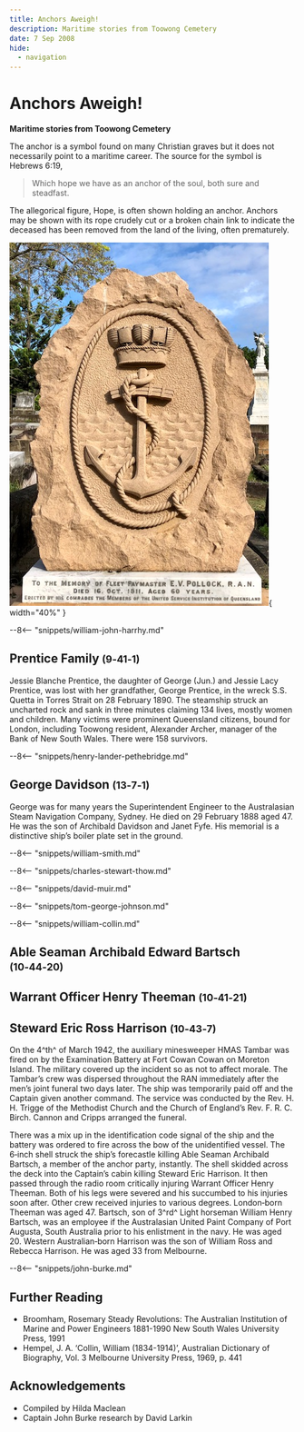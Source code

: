 ```yaml
---
title: Anchors Aweigh!
description: Maritime stories from Toowong Cemetery
date: 7 Sep 2008
hide:
  - navigation
---
```


# Anchors Aweigh! 

**Maritime stories from Toowong Cemetery**

The anchor is a symbol found on many Christian graves but it does not necessarily point to a maritime career. The source for the symbol is Hebrews 6:19, 

>Which hope we have as an anchor of the soul, both sure and steadfast.

The allegorical figure, Hope, is often shown holding an anchor. Anchors may be shown with its rope crudely cut or a broken chain link to indicate the deceased has been removed from the land of the living, often prematurely.

![Anchor on headstone](../assets/anchor.jpg){ width="40%" }   

--8<-- "snippets/william-john-harrhy.md"

## Prentice Family <small>(9‑41‑1)</small>

Jessie Blanche Prentice, the daughter of George (Jun.) and Jessie Lacy Prentice, was lost with her grandfather, George Prentice, in the wreck S.S. Quetta in Torres Strait on 28 February 1890. The steamship struck an uncharted rock and sank in three minutes claiming 134 lives, mostly women and children. Many victims were prominent Queensland citizens, bound for London, including Toowong resident, Alexander Archer, manager of the Bank of New South Wales. There were 158 survivors.

--8<-- "snippets/henry-lander-pethebridge.md" 

## George Davidson <small>(13‑7‑1)</small>

George was for many years the Superintendent Engineer to the Australasian Steam Navigation Company, Sydney. He died on 29 February 1888 aged 47. He was the son of Archibald Davidson and Janet Fyfe. His memorial is a distinctive ship’s boiler plate set in the ground.

--8<-- "snippets/william-smith.md"

--8<-- "snippets/charles-stewart-thow.md"

--8<-- "snippets/david-muir.md"

--8<-- "snippets/tom-george-johnson.md"

--8<-- "snippets/william-collin.md"

## Able Seaman Archibald Edward Bartsch <small>(10‑44‑20)</small>
## Warrant Officer Henry Theeman <small>(10‑41‑21)</small>
## Steward Eric Ross Harrison <small>(10‑43‑7)</small>

On the 4^th^ of March 1942, the auxiliary minesweeper HMAS Tambar was fired on by the Examination Battery at Fort Cowan Cowan on Moreton Island. The military covered up the incident so as not to affect morale. The Tambar’s crew was dispersed throughout the RAN immediately after the men’s joint funeral two days later. The ship was temporarily paid off and the Captain given another command. The service was conducted by the Rev. H. H. Trigge of the Methodist Church and the Church of England’s Rev. F. R. C. Birch. Cannon and Cripps arranged the funeral.

There was a mix up in the identification code signal of the ship and the battery was ordered to fire across the bow of the unidentified vessel. The 6‑inch shell struck the ship’s forecastle killing Able Seaman Archibald Bartsch, a member of the anchor party, instantly. The shell skidded across the deck into the Captain’s cabin killing Steward Eric Harrison. It then passed through the radio room critically injuring Warrant Officer Henry Theeman. Both of his legs were severed and his succumbed to his injuries soon after. Other crew received injuries to various degrees. London‑born Theeman was aged 47. Bartsch, son of 3^rd^ Light horseman William Henry Bartsch, was an employee if the Australasian United Paint Company of Port Augusta, South Australia prior to his enlistment in the navy. He was aged 20. Western Australian‑born Harrison was the son of William Ross and Rebecca Harrison. He was aged 33 from Melbourne.

--8<-- "snippets/john-burke.md"


## Further Reading 

- Broomham, Rosemary Steady Revolutions: The Australian Institution of Marine and Power Engineers 1881-1990 New South Wales University Press, 1991
- Hempel, J. A. ‘Collin, William (1834-1914)’, Australian Dictionary of Biography, Vol. 3 Melbourne University Press, 1969, p. 441

## Acknowledgements

- Compiled by Hilda Maclean
- Captain John Burke research by David Larkin

<!--
<div class="noprint" markdown="1">
## Brochure

**[Download this walk](../assets/guides/anchors-aweigh.pdf)** - designed to be printed and folded in half to make an A5 brochure.

</div>
-->
